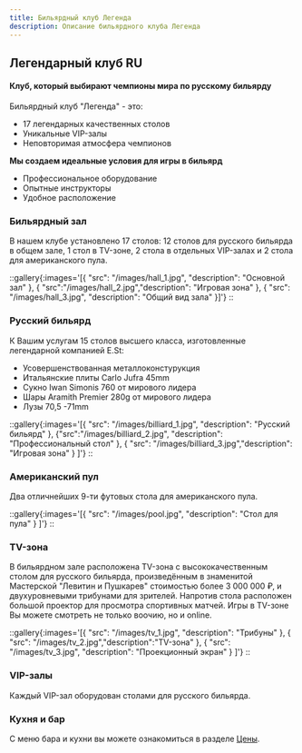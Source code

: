 ```yaml
---
title: Бильярдный клуб Легенда
description: Описание бильярдного клуба Легенда
---
```


## Легендарный клуб RU

#### Клуб, который выбирают чемпионы мира по русскому бильярду

Бильярдный клуб "Легенда" - это:

- 17 легендарных качественных столов
- Уникальные VIP-залы
- Неповторимая атмосфера чемпионов

**Мы создаем идеальные условия для игры в бильярд**

- Профессиональное оборудование
- Опытные инструкторы
- Удобное расположение

### Бильярдный зал

В нашем клубе установлено 17 столов: 12 столов для русского бильярда в общем зале, 1 стол в TV-зоне, 2 стола в отдельных VIP-залах и 2 стола для американского пула.

::gallery{:images='[{ "src": "/images/hall_1.jpg", "description": "Основной зал" }, { "src":"/images/hall_2.jpg","description": "Игровая зона" }, { "src": "/images/hall_3.jpg", "description": "Общий вид зала" }]'} 
::

### Русский бильярд

К Вашим услугам 15 столов высшего класса, изготовленные легендарной компанией E.St:

- Усовершенствованная металлоконстурукция
- Итальянские плиты Carlo Jufra 45mm
- Сукно Iwan Simonis 760 от мирового лидера
- Шары Aramith Premier 280g от мирового лидера
- Лузы 70,5 -71mm

::gallery{:images='[{ "src": "/images/billiard_1.jpg", "description": "Русский бильярд" }, {"src":"/images/billiard_2.jpg", "description": "Профессиональный стол" }, { "src": "/images/billiard_3.jpg","description": "Игровая зона" } ]'} 
::

### Американский пул

Два отличнейших 9-ти футовых стола для американского пула.

::gallery{:images='[{ "src": "/images/pool.jpg", "description": "Стол для пула" } ]'} 
::

### TV-зона

В бильярдном зале расположена TV-зона с высококачественным столом для русского бильярда, произведённым в знаменитой Мастерской "Левитин и Пушкарев" стоимостью более 3 000 000 ₽, и двухуровневыми трибунами для зрителей. Напротив стола расположен большой проектор для просмотра спортивных матчей. Игры в TV-зоне Вы можете смотреть не только воочию, но и online.

::gallery{:images='[{ "src": "/images/tv_1.jpg", "description": "Трибуны" }, { "src": "/images/tv_2.jpg","description":"TV-зона" }, { "src": "/images/tv_3.jpg", "description": "Проекционный экран" } ]'} 
::

### VIP-залы

Каждый VIP-зал оборудован столами для русского бильярда.

### Кухня и бар

С меню бара и кухни вы можете ознакомиться в разделе [Цены](price.html).
